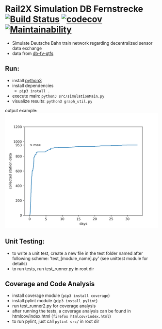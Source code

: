 # Rail2X Simulation DB Fernstrecke [![Build Status](https://travis-ci.org/Bachelorprojekt-2017-DB/sensor_simulation.svg?branch=master)](https://travis-ci.org/Bachelorprojekt-2017-DB/sensor_simulation) [![codecov](https://codecov.io/gh/Bachelorprojekt-2017-DB/sensor_simulation/branch/master/graph/badge.svg)](https://codecov.io/gh/Bachelorprojekt-2017-DB/sensor_simulation) [![Maintainability](https://api.codeclimate.com/v1/badges/deb26f5fde34ebf3ea08/maintainability)](https://codeclimate.com/github/Bachelorprojekt-2017-DB/sensor_simulation/maintainability)

- Simulate Deutsche Bahn train network regarding decentralized sensor data exchange
- data from [db-fv-gtfs](https://github.com/fredlockheed/db-fv-gtfs)

## Run:

- install [python3](https://www.python.org)
- install dependencies
  - ``pip3 install .``
- execute main: ``python3 src/simulationMain.py``
- visualize results: ``python3 graph_util.py``

output example:
![Example output](/result.png "Example output")

## Unit Testing:

- to write a unit test, create a new file in the test folder named after following scheme: 'test_[module_name].py' (see unittest module for details)
- to run tests, run test_runner.py in root dir

## Coverage and Code Analysis

- install coverage module (``pip3 install coverage``)
- install pylint module (``pip3 install pylint``)
- run test_runner2.py for coverage analysis
- after running the tests, a coverage analysis can be found in htmlcov/index.html (``firefox htmlcov/index.html``)
- to run pylint, just call ``pylint src/`` in root dir
